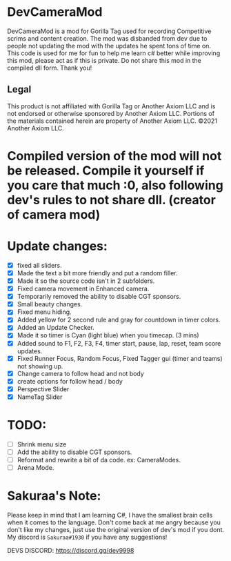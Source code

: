 # DevCameraMod
DevCameraMod is a mod for Gorilla Tag used for recording Competitive scrims and content creation. The mod was disbanded from dev due to people not updating the mod with the updates he spent tons of time on. This code is used for me for fun to help me learn c# better while improving this mod, please act as if this is private. Do not share this mod in the compiled dll form. Thank you!

## Legal 
This product is not affiliated with Gorilla Tag or Another Axiom LLC and is not endorsed or otherwise sponsored by Another Axiom LLC. Portions of the materials contained herein are property of Another Axiom LLC. ©2021 Another Axiom LLC.

# Compiled version of the mod will not be released. Compile it yourself if you care that much :0, also following dev's rules to not share dll. (creator of camera mod)

# Update changes:

- [X] fixed all sliders.
- [X] Made the text a bit more friendly and put a random filler.
- [X] Made it so the source code isn't in 2 subfolders.
- [X] Fixed camera movement in Enhanced camera.
- [X] Temporarily removed the ability to disable CGT sponsors.
- [X] Small beauty changes.
- [X] Fixed menu hiding.
- [X] Added yellow for 2 second rule and gray for countdown in timer colors.
- [X] Added an Update Checker.
- [X] Made it so timer is Cyan (light blue) when you timecap. (3 mins)
- [X] Added sound to F1, F2, F3, F4, timer start, pause, lap, reset, team score updates.
- [X] Fixed Runner Focus, Random Focus, Fixed Tagger gui (timer and teams) not showing up.
- [X] Change camera to follow head and not body
- [X] create options for follow head / body
- [X] Perspective Slider
- [X] NameTag Slider

# TODO: 
- [ ] Shrink menu size
- [ ] Add the ability to disable CGT sponsors.
- [ ] Reformat and rewrite a bit of da code. ex: CameraModes.
- [ ] Arena Mode.

# Sakuraa's Note:

Please keep in mind that I am learning C#, I have the smallest brain cells when it comes to the language. Don't come back at me angry because you don't like my changes, just use the original version of dev's mod if you dont. My discord is `Sakuraa#1930` if you have any suggestions!

DEVS DISCORD: https://discord.gg/dev9998
